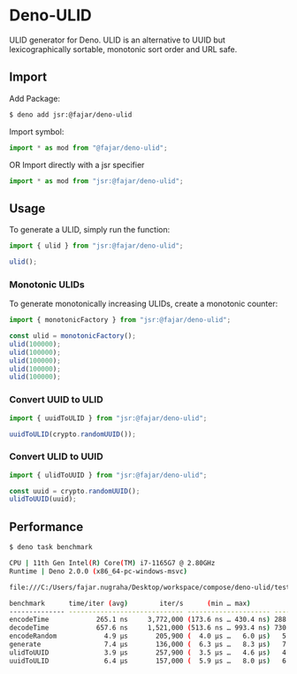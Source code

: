 # Deno-ULID

ULID generator for Deno. ULID is an alternative to UUID but lexicographically
sortable, monotonic sort order and URL safe.

## Import

Add Package:

```bash
$ deno add jsr:@fajar/deno-ulid
```

Import symbol:

```typescript
import * as mod from "@fajar/deno-ulid";
```

OR Import directly with a jsr specifier

```typescript
import * as mod from "jsr:@fajar/deno-ulid";
```

## Usage

To generate a ULID, simply run the function:

```typescript
import { ulid } from "jsr:@fajar/deno-ulid";

ulid();
```

### Monotonic ULIDs

To generate monotonically increasing ULIDs, create a monotonic counter:

```typescript
import { monotonicFactory } from "jsr:@fajar/deno-ulid";

const ulid = monotonicFactory();
ulid(100000);
ulid(100000);
ulid(100000);
ulid(100000);
ulid(100000);
```

### Convert UUID to ULID

```typescript
import { uuidToULID } from "jsr:@fajar/deno-ulid";

uuidToULID(crypto.randomUUID());
```

### Convert ULID to UUID

```typescript
import { ulidToUUID } from "jsr:@fajar/deno-ulid";

const uuid = crypto.randomUUID();
ulidToUUID(uuid);
```

## Performance

```bash
$ deno task benchmark
```

```bash
CPU | 11th Gen Intel(R) Core(TM) i7-1165G7 @ 2.80GHz
Runtime | Deno 2.0.0 (x86_64-pc-windows-msvc)

file:///C:/Users/fajar.nugraha/Desktop/workspace/compose/deno-ulid/test/bench.ts

benchmark      time/iter (avg)        iter/s      (min … max)           p75      p99     p995
-------------- ----------------------------- --------------------- --------------------------
encodeTime            265.1 ns     3,772,000 (173.6 ns … 430.4 ns) 288.6 ns 390.9 ns 392.3 ns
decodeTime            657.6 ns     1,521,000 (513.6 ns … 993.4 ns) 730.2 ns 993.4 ns 993.4 ns
encodeRandom            4.9 µs       205,900 (  4.0 µs …   6.0 µs)   5.2 µs   6.0 µs   6.0 µs
generate                7.4 µs       136,000 (  6.3 µs …   8.3 µs)   7.7 µs   8.3 µs   8.3 µs
ulidToUUID              3.9 µs       257,900 (  3.5 µs …   4.6 µs)   4.0 µs   4.6 µs   4.6 µs
uuidToULID              6.4 µs       157,000 (  5.9 µs …   8.0 µs)   6.5 µs   8.0 µs   8.0 µs
```
